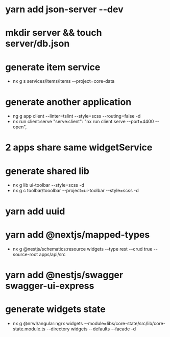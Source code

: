 # yarn add json-server --dev

# mkdir server && touch server/db.json

# generate item service

- nx g s services/items/items --project=core-data

# generate another application

- ng g app client --linter=tslint --style=scss --routing=false -d
- nx run client:serve
  "serve:client": "nx run client:serve --port=4400 --open",

# 2 apps share same widgetService

# generate shared lib

- nx g lib ui-toolbar --style=scss -d
- nx g c toolbar/tooolbar --project=ui-toolbar --style=scss -d

# yarn add uuid

# yarn add @nextjs/mapped-types

- nx g @nestjs/schematics:resource widgets --type rest --crud true --source-root apps/api/src

# yarn add @nestjs/swagger swagger-ui-express

# generate widgets state

- nx g @nrwl/angular:ngrx widgets --module=libs/core-state/src/lib/core-state.module.ts --directory widgets --defaults --facade -d
